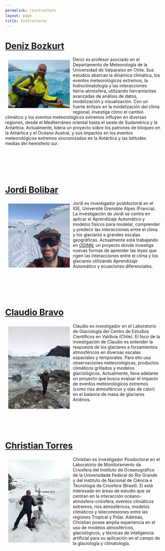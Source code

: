 ```yaml
---
permalink: /instructors
layout: page
title: Instructores
---
```


# [Deniz Bozkurt](https://loop.frontiersin.org/people/650706/overview)
<div>
<div style="float: left; padding: 10px">
<img src="assets/imgs/IMG_4476.jpg" width="200">
</div>
<div>
Deniz es profesor asociado en el Departamento de Meteorología de la Universidad de Valparaíso en Chile. Sus estudios abarcan la dinámica climática, los eventos meteorológicos extremos, la hidroclimatología y las interacciones tierra-atmósfera, utilizando herramientas avanzadas de análisis de datos, modelización y visualización. Con un fuerte énfasis en la modelización del clima regional, investiga cómo el cambio climático y los eventos meteorológicos extremos influyen en diversas regiones, desde el Mediterráneo oriental hasta el oeste de Sudamérica y la Antártica. Actualmente, lidera un proyecto sobre los patrones de bloqueo en la Antártica y el Océano Austral, y sus impactos en los eventos meteorológicos extremos sincronizados en la Antártica y las latitudes medias del hemisferio sur.
</div>
</div>
<br>
<br>
<br>
<br>
<br>

# [Jordi Bolibar](https://jordibolibar.wordpress.com/)
<div>
<div style="float: left; padding: 10px">
<img src="https://github.com/Machine-Learning-in-Glaciology-Workshop/Machine-Learning-in-Glaciology-Workshop.github.io/blob/master/assets/imgs/JBolibar_profile.jpg?raw=true" width="200">
</div>
<div>
Jordi es investigador postdoctoral en el IGE, Université Grenoble Alpes (Francia). La investigación de Jordi se centra en aplicar el Aprendizaje Automático y modelos físicos para modelar, comprender y predecir las interacciones entre el clima y los glaciares a grandes escalas geográficas. Actualmente está trabajando en <a href="https://github.com/ODINN-SciML/ODINN.jl">ODINN</a>, un proyecto donde investiga nuevas formas de aprender las leyes que rigen las interacciones entre el clima y los glaciares utilizando Aprendizaje Automático y ecuaciones diferenciales.
</div>
</div>
<br>
<br>
<br>
<br>
<br>

# [Claudio Bravo](https://loop.frontiersin.org/people/650660/overview)
<div>
<div style="float: left; padding: 10px">
<img src="assets/imgs/20230315_181310.jpg" width="200">
</div>
<div>
Claudio es investigador en el Laboratorio de Glaciología del Centro de Estudios Científicos en Valdivia (Chile). El foco de la investigación de Claudio es entender la respuesta de los glaciares a forzamientos atmosféricos en diversas escalas espaciales y temporales. Para ello usa observaciones meteorológicas, productos climáticos grillados y modelos glaciológicos. Actualmente, lleva adelante un proyecto que busca evaluar el impacto de eventos meteorológicos extremos (como ríos atmosféricos y olas de calor) en el balance de masa de glaciares Andinos.
</div>
</div>
<br>
<br>
<br>
<br>
<br>

# [Christian Torres](http://lattes.cnpq.br/5349545856040202)
<div>
<div style="float: left; padding: 10px">
<img src="assets/imgs/Christian_Torres_profile.jpg" width="200">
</div>
<div>
Christian es investigador Posdoctoral en el Laboratório de Monitoramento da Criosfera del Instituto de Oceanográfico de la Universidade Federal do Rio Grande y del Instituto de Nacional de Ciência e Tecnologia da Criosfera (Brasil). El está interesado en áreas de estudio que se centran en la interacción océano-atmósfera-criósfera, eventos climáticos extremos, ríos atmosféricos, modelos climáticos y teleconexiones entre las regiones Tropical y Polar. Además, Christian posee amplia experiencia en el uso de modelos atmosféricos, glaciológicos, y técnicas de inteligencia artificial para su aplicación en el campo de la glaciología y climatología.
</div>
</div>
<br>
<br>
<br>
<br>
<br>

<!--
# [Regine Hock](https://www.mn.uio.no/geo/english/people/aca/geohyd/regineho/index.html)
<div>
<div style="float: left; padding: 10px">
<img src="https://www.mn.uio.no/geo/english/people/aca/geohyd/regineho/regine-hock-150px.png" width="150">
</div>
<div>
Regine is a Professor at the University of Oslo. She is a hydrologist and glaciologist using modeling and field data to assess glacier mass changes and to predict the response of glaciers to future climate change and assess the implications on sea-level and hydrology.
<br>
<br>
<br>
<br>
</div>
</div>
<br>
<br>
<br>
<br>
<br>
-->

<!--
# [Konstantin Maslov](https://research.utwente.nl/en/persons/konstantin-maslov)
<div>
<div style="float: left; padding: 10px">
<img src="assets/imgs/konstantin.jpg" width="150">
</div>
<div>
Konstantin is a PhD student at the Faculty of Geo-Information Science and Earth Observation, University of Twente. He received his bachelor's and master's degrees in Computer Science from Tomsk Polytechnic University, Russia. His main research interests are methods of machine learning applied to Earth Observation data. Most of the time he deals with convolutional neural networks and vision transformers for semantic image segmentation but he is also keen on other approaches for image analysis and problems at the intersection of Remote Sensing and Data Science.  He is currently working on <a href="https://github.com/konstantin-a-maslov/towards_global_glacier_mapping">global glacier mapping</a> and glacier mass balance estimation using deep learning .
</div>
</div>
<br>
<br>
<br>
-->

<!--
# [Benjamin Aubrey Robson](https://www.uib.no/en/persons/Benjamin.Aubrey.Robson)
<div>
<div style="float: left; padding: 10px">
<img src="https://www.uib.no/sites/w3.uib.no/files/media/img_1527.jpg" width="150">
</div>
<div>
Ben is an Associate Professor at the University of Bergen. Ben’s research is focused on using remote sensing datasets to understand glacial and periglacial landscapes and how they have been changing. I use a variety of remote sensing techniques including object-based image analysis (OBIA), photogrammetry and DEM comparison, structure from motion (SfM), LiDAR and time-series analysis. I'm active in research in the Nepali Himalayas, European Alps, Norwegian mainland, and the Tien Shan mountains.
</div>
</div>
<br>
<br>
<br>
-->

<!--
# [Facundo Sapienza](https://statistics.berkeley.edu/people/facu-sapienza)
<div>
<div style="float: left; padding: 10px">
<img src="https://avatars.githubusercontent.com/u/39526081?v=4" width="150">
</div>
<div>
Facundo (Facu) Sapienza is a PhD candidate at the Department of Statistics at the University of California, Berkeley. Facu’s work includes the use of neural differential equations in the modeling of ice flow, where sub-parts of the governing differential equation can be parametrized by physical-informed proxies; feature detection algorithms in ice sheets using remote sensing data; and machine learning methods applied to paleomagnetism and planetary sciences. He is also interested in the development and communication of open-source tools for scientific computing. 
</div>
</div>
<br>
<br>
<br>

# [Thomas Schellenberger](https://www.mn.uio.no/geo/english/people/aca/geohyd/thosche/index.html)
<div>
<div style="float: left; padding: 10px">
<img src="https://www.mn.uio.no/geo/forskning/aktuelt/arrangementer/disputaser/2016/pdf/schellenberger150px.jpg" width="150">
</div>
<div>
Thomas is a researcher at the University of Oslo. He investigates the dynamics of glaciers using remote sensing data. He uses SAR and optical satellite data to extract glacier velocities to monitor glacier surges and to estimate frontal ablation of marine-terminating glaciers. Thomas current focus is on developing machine learning algorithms to mapping glacier extent and estimating glacier mass balance from satellite data.
</div>
</div>
<br>
<br>
<br>
<br>
<br>

# [Kamilla Hauknes Sjursen](https://www.mn.uio.no/geo/english/people/aca/geohyd/thosche/index.html)
<div>
<div style="float: left; padding: 10px">
<img src="https://github.com/Machine-Learning-in-Glaciology-Workshop/Machine-Learning-in-Glaciology-Workshop.github.io/blob/master/assets/imgs/kamilla.png?raw=true" width="150">
</div>
<div>
Kamilla is a PhD candidate at the Western Norway University of Applied Sciences. She investigates the use of Bayesian and Machine Learning approaches to model and understand past and future changes in mass balance of Norwegian glaciers. 
</div>
</div>
-->

